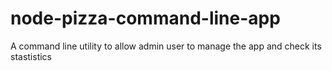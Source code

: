 # node-pizza-command-line-app
A command line utility to allow admin user to manage the app and check its stastistics
